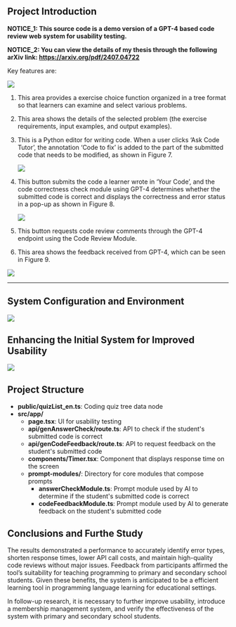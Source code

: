 ## Project Introduction

**NOTICE_1: This source code is a demo version of a GPT-4 based code review web system for usability testing.**

**NOTICE_2:  You can view the details of my thesis through the following arXiv link: https://arxiv.org/pdf/2407.04722**



Key features are:

![](https://codetutorbot.blob.core.windows.net/image/3-3.png)

1. This area provides a exercise choice function organized in a tree  format so that learners can examine and select various problems. 

2. This area shows the details of the selected problem (the exercise  requirements, input examples, and output examples). 

3. This is a Python editor for writing code. When a user clicks ‘Ask  Code Tutor’, the annotation ‘Code to fix’ is added to the part of the  submitted code that needs to be modified, as shown in Figure 7. 

   ![](https://codetutorbot.blob.core.windows.net/image/3-4.png)

4. This button submits the code a learner wrote in ‘Your Code’, and  the code correctness check module using GPT-4 determines whether the  submitted code is correct and displays the correctness and error status  in a pop-up as shown in Figure 8. 

   ![](https://codetutorbot.blob.core.windows.net/image/3-5.png)

5.  This button requests code review comments through the GPT-4 endpoint  using the Code Review Module.

6.  This area shows the feedback received from GPT-4, which can be seen  in Figure 9.

   ![](https://codetutorbot.blob.core.windows.net/image/3-6.png)

--------

## System Configuration and Environment 

![](https://codetutorbot.blob.core.windows.net/image/3-7.png)



## Enhancing the Initial System for Improved Usability 

![](https://codetutorbot.blob.core.windows.net/image/3-8.png)





## Project Structure

- **public/quizList_en.ts**: Coding quiz tree data node
- **src/app/**
  - **page.tsx**: UI for usability testing
  - **api/genAnswerCheck/route.ts**: API to check if the student's submitted code is correct
  - **api/genCodeFeedback/route.ts**: API to request feedback on the student's submitted code
  - **components/Timer.tsx**: Component that displays response time on the screen
  - **prompt-modules/**: Directory for core modules that compose prompts
    - **answerCheckModule.ts**: Prompt module used by AI to determine if the student's submitted code is correct
    - **codeFeedbackModule.ts**: Prompt module used by AI to generate feedback on the student's submitted code



## Conclusions and Furthe Study

The results  demonstrated a performance to accurately identify error types, shorten  response times, lower API call costs, and maintain high-quality code  reviews without major issues. Feedback from participants affirmed the  tool’s suitability for teaching programming to primary and secondary  school students. Given these benefits, the system is anticipated to be a  efficient learning tool in programming language learning for educational  settings.

In follow-up research, it is necessary to further improve usability,  introduce a membership management system, and verify the effectiveness of  the system with primary and secondary school students.
